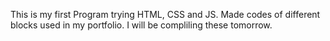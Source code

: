 This is my first Program trying HTML, CSS and JS.
Made codes of different blocks used in my portfolio. I will be compliling these tomorrow.